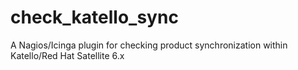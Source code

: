 # check_katello_sync
A Nagios/Icinga plugin for checking product synchronization within Katello/Red Hat Satellite 6.x
